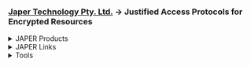 ### [Japer Technology Pty. Ltd.](https://www.japer.technology) → Justified Access Protocols for Encrypted Resources

<details>
  <summary>JAPER Products</summary>

  #### JAPER's primary product is it's API, this GitHub repository contains resources that compliment the API documentation at [developer.japer.io](https://developer.japer.io)
  
  [![ReadMe Card](https://github-readme-stats.vercel.app/api/pin/?username=japertechnology&repo=developer-japer-io)](https://github.com/japertechnology/developer-japer-io)

</details>


<details>
  <summary>JAPER Links</summary>

##### Websites

  [![Button Component](https://readme-components.vercel.app/api?component=button&fill=ac43d9&text=www.japer.technology)](https://www.japer.technology)
  [![Button Component](https://readme-components.vercel.app/api?component=button&fill=ac43d9&text=japertechnology.github.io)](https://japertechnology.github.io)
  [![Button Component](https://readme-components.vercel.app/api?component=button&fill=ac43d9&text=www.japer.cloud)](https://www.japer.cloud)
  [![Button Component](https://readme-components.vercel.app/api?component=button&fill=ac43d9&text=www.japer.xyz)](https://www.japer.xyz)
  [![Button Component](https://readme-components.vercel.app/api?component=button&fill=ac43d9&text=developer.japer.io)](https://developer.japer.io)

##### Information

  [![Button Component](https://readme-components.vercel.app/api?component=button&fill=ac43d9&text=chatgpt.com)](https://chat.openai.com/g/g-GrNiWW5CX)
  [![Button Component](https://readme-components.vercel.app/api?component=button&fill=ac43d9&text=japer.zoom.us)](https://japer.zoom.us)

##### Status
  
  [![Website](https://img.shields.io/badge/API-Online-informational?style=flat-square&color=ac43d9&logo=postman&logoColor=white)](https://apps.apple.com/us/app/japer/id1481154593?ls=1)
  [![Website](https://img.shields.io/badge/iOS_App-Online-informational?style=flat-square&color=ac43d9&logo=apple&logoColor=white)](https://apps.apple.com/us/app/japer/id1481154593?ls=1)
  [![Website](https://img.shields.io/badge/Android_App-Online-informational?style=flat-square&color=ac43d9&logo=apple&logoColor=white)](https://apps.apple.com/us/app/japer/id1481154593?ls=1)
  [![Website](https://img.shields.io/badge/Website-Online-informational?style=flat-square&color=ac43d9&logo=wix&logoColor=white)](https://apps.apple.com/us/app/japer/id1481154593?ls=1)

<details>
  <summary>Repository Links</summary>

##### by Page

  [![Button](https://readme-components.vercel.app/api?component=button&fill=ac43d9&text=p1)](https://github.com/japertechnology?tab=repositories&q=&type=&language=&sort=name)
  [![Button](https://readme-components.vercel.app/api?component=button&fill=ac43d9&text=p2)](https://github.com/japertechnology?tab=repositories&q=&type=&language=&page=2&sort=name)
  [![Button](https://readme-components.vercel.app/api?component=button&fill=ac43d9&text=p3)](https://github.com/japertechnology?tab=repositories&q=&type=&language=&page=3&sort=name)
  [![Button](https://readme-components.vercel.app/api?component=button&fill=ac43d9&text=p4)](https://github.com/japertechnology?tab=repositories&q=&type=&language=&page=4&sort=name)
  [![Button](https://readme-components.vercel.app/api?component=button&fill=ac43d9&text=p5)](https://github.com/japertechnology?tab=repositories&q=&type=&language=&page=5&sort=name)
  
  ##### by Class
  
  [![Button](https://readme-components.vercel.app/api?component=button&fill=ac43d9&text=japer)](https://github.com/japertechnology?tab=repositories&q=japer&type=&language=&sort=name)
  [![Button](https://readme-components.vercel.app/api?component=button&fill=ac43d9&text=juxta)](https://github.com/japertechnology?tab=repositories&q=juxta&type=&language=&sort=name)
  [![Button](https://readme-components.vercel.app/api?component=button&fill=ac43d9&text=spark)](https://github.com/japertechnology?tab=repositories&q=spark&type=&language=&sort=name)
  [![Button](https://readme-components.vercel.app/api?component=button&fill=ac43d9&text=static)](https://github.com/japertechnology?tab=repositories&q=static&type=&language=&sort=name)
  
  ##### Type
  
  [![Button](https://readme-components.vercel.app/api?component=button&fill=ac43d9&q=&text=private)](https://github.com/japertechnology?tab=repositories&type=private&language=&sort=name)
  [![Button](https://readme-components.vercel.app/api?component=button&fill=ac43d9&q=&text=public)](https://github.com/japertechnology?tab=repositories&type=public&language=&sort=name)
  [![Button](https://readme-components.vercel.app/api?component=button&fill=ac43d9&q=&text=template)](https://github.com/japertechnology?tab=repositories&type=template&language=&sort=name)
  
</details>

</details>


<details>
  <summary>Tools</summary>

  #### During the development of JAPER this tool proved very useful.  
  
  [![ReadMe Card](https://github-readme-stats.vercel.app/api/pin/?username=japertechnology&repo=juxta-repo)](https://github.com/japertechnology/juxta-repo)

<details>
  <summary>GitHub Stats</summary>
  
  ![stats](https://github-readme-stats.vercel.app/api?username=japertechnology&title_color=3498db&text_color=2ecc71&icon_color=3498db&bg_color=00000000&hide_border=true&show_icons=true&include_all_commits=true&count_private=true&disable_animations=true)
  ![trophy](https://github-profile-trophy.vercel.app/?username=japertechnology&no-bg=true&no-frame=true&column=4&theme=algolia)
  
  ![graph](https://github-readme-activity-graph.vercel.app/graph?username=japertechnology&bg_color=0000000&color=2980b9&line=2980b9&point=27ae60&area_color=2980b9&area=true&hide_border=true)
  
  ![streak](https://github-contributor-stats.vercel.app/api?username=japertechnology&title_color=3498db&text_color=2ecc71&icon_color=3498db&bg_color=00000000&hide_border=true&show_icons=true&include_all_commits=true&count_private=true&disable_animations=true)
  ![streak](https://streak-stats.demolab.com/?user=japertechnology&hide_border=true&background=00000000&border=2980b9&stroke=2980b9&ring=27ae60&fire=27ae60&currStreakNum=2980b9&sideNums=2980b9&currStreakLabel=2980b9&sideLabels=2980b9&dates=2980b9)
  
</details>

</details>



